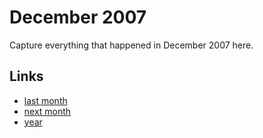 # December 2007

Capture everything that happened in December 2007 here.

## Links
- [last month](calendar/months/2007-11.md)
- [next month](calendar/months/2008-01.md)
- [year](calendar/years/2007.md)